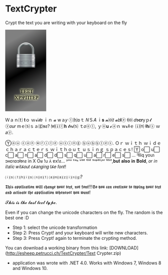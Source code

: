 # TextCrypter
Crypt the text you are writing with your keyboard on the fly

![alt tag](https://raw.githubusercontent.com/Adrianotiger/TextCrypter/master/key.png)

Ｗａｎ⒯ 𝐭ｏ ｗ𝓻i𝓽𝑒 ｉｎ 𝓪 wａ𝑦 ⓣ⒣ɒｔ 𝑁Ｓ𝐴 ｉ𝐬 𝓷⒪𝑡 𝓪𝑏𝐥ⓔ ƚ⒪ 𝑑ɘ𝐜𝐫yｐ𝓽 ⓨ𝑜𝑢𝑟 mｅ⒮ｓａ⒢ɘƨ?
⒲⒤ⓣ𝐡 𝓽ʜ𝓲⒮ ｔ𝑜ⓞⓛ, ｙⓞ𝐮 𝓬ⓐｎ w𝓻𝑖ƚｅ ⒤⒩ ƚ𝐡𝑖ⓢ ｗ𝑎ⓨ.

Ⓨⓞⓤ ⓒⓐⓝ ⓦⓡⓘⓣⓔ  ⓤⓢⓘⓝⓖ ⓑⓤⓑⓑⓛⓔⓢ.
Ｏｒ ｗｉｔｈ ｗｉｄｅ ｃｈａｒａｃｔｅｒｓ ｗｉｔｈｏｕｔ ｕｓｉｎｇ ｓｐａｃｅｓ!
Y⃞  o⃞  u⃞   c⃞  a⃞  n⃞   a⃞  d⃞  d⃞   s⃞  q⃞  u⃞  a⃞  r⃞  e⃞  s⃞  ...
ᖷliq youɿ ɔʜɒɿɒɔƚɘɿƨ in X
Oʁ !u ⅄ ɐx!ƨ...
ʸᵒᵘ ᶜᵃᶰ ᵘˢᵉ ᵗʰᵉ ˢᵘᵖᵉʳᶦᵒʳ ᵗᵉˣᵗ,𝐛𝐮𝐭 𝐚𝐥𝐬𝐨 𝐢𝐧 𝐁𝐨𝐥𝐝, 𝑜𝑟 𝑖𝑛 𝑖𝑡𝑎𝑙𝑖𝑐 𝑤𝑖𝑡𝒽𝑜𝑢𝑡 𝑐𝒽𝑎𝑛𝑔𝑖𝑛𝑔 𝑡𝒽𝑒 𝑓𝑜𝑛𝑡!

⒤⒮ ⒯⒣⒤⒮ ⒩⒪⒯ ⒜⒨⒜⒵⒤⒩⒢?

𝕿𝖍𝖎𝖘 𝖆𝖕𝖕𝖑𝖎𝖈𝖆𝖙𝖎𝖔𝖓 𝖜𝖎𝖑𝖑 𝖈𝖍𝖆𝖓𝖌𝖊 𝖞𝖔𝖚𝖗 𝖙𝖊𝖝𝖙, 𝖓𝖔𝖙 𝖋𝖔𝖓𝖙!!!𝕾𝖔 𝖞𝖔𝖚 𝖈𝖆𝖓 𝖈𝖔𝖓𝖙𝖎𝖓𝖚𝖊 𝖙𝖔 𝖙𝖞𝖕𝖎𝖓𝖌 𝖞𝖔𝖚𝖗 𝖙𝖊𝖝𝖙 𝖆𝖓𝖉 𝖆𝖈𝖙𝖎𝖛𝖆𝖙𝖊 𝖙𝖍𝖊 𝖆𝖕𝖕𝖑𝖎𝖈𝖆𝖙𝖎𝖔𝖓 𝖜𝖍𝖊𝖓𝖊𝖛𝖊𝖗 𝖞𝖔𝖚 𝖜𝖆𝖓𝖙!

𝓣𝓱𝓲𝓼 𝓲𝓼 𝓽𝓱𝓮 𝓵𝓪𝓼𝓽 𝓽𝓮𝔁𝓽 𝓽𝔂𝓹𝓮.

Even if you can change the unicode characters on the fly. The random is the best one :D

* Step 1: select the unicode transformation
* Step 2: Press Crypt! and your keyboard will write new characters.
* Step 3: Press Crypt! again to terminate the crypting method.

You can download a working binary from this link:
[DOWNLOAD](http://esheep.petrucci.ch/TextCrypter/Text Crypter.zip)

* application was wrote with .NET 4.0. Works with Windows 7, Windows 8 and Windows 10.


